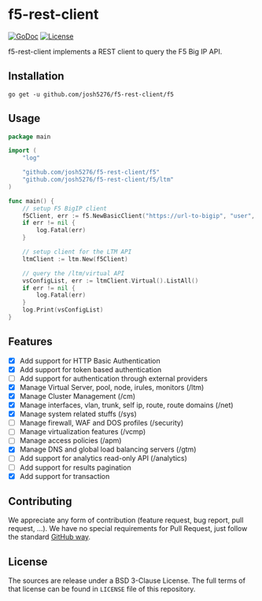 # f5-rest-client

[![GoDoc](https://godoc.org/github.com/josh5276/f5-rest-client/f5?status.png)](http://godoc.org/github.com/josh5276/f5-rest-client/f5)
[![License](https://img.shields.io/badge/license-BSD%203--Clause-yellow.svg?style=flat)](https://github.com/josh5276/f5-rest-client/blob/master/LICENSE)

f5-rest-client implements a REST client to query the F5 Big IP API.


## Installation

```
go get -u github.com/josh5276/f5-rest-client/f5
```


## Usage

```go
package main

import (
	"log"

	"github.com/josh5276/f5-rest-client/f5"
	"github.com/josh5276/f5-rest-client/f5/ltm"
)

func main() {
	// setup F5 BigIP client
	f5Client, err := f5.NewBasicClient("https://url-to-bigip", "user", "password")
	if err != nil {
		log.Fatal(err)
	}

	// setup client for the LTM API
	ltmClient := ltm.New(f5Client)

	// query the /ltm/virtual API
	vsConfigList, err := ltmClient.Virtual().ListAll()
	if err != nil {
		log.Fatal(err)
	}
	log.Print(vsConfigList)
}
```


## Features

- [x] Add support for HTTP Basic Authentication
- [x] Add support for token based authentication
- [ ] Add support for authentication through external providers
- [x] Manage Virtual Server, pool, node, irules, monitors (/ltm)
- [x] Manage Cluster Management (/cm)
- [x] Manage interfaces, vlan, trunk, self ip, route, route domains (/net)
- [x] Manage system related stuffs (/sys)
- [ ] Manage firewall, WAF and DOS profiles (/security)
- [ ] Manage virtualization features (/vcmp)
- [ ] Manage access policies (/apm)
- [x] Manage DNS and global load balancing servers (/gtm)
- [ ] Add support for analytics read-only API (/analytics)
- [ ] Add support for results pagination
- [x] Add support for transaction

## Contributing

We appreciate any form of contribution (feature request, bug report,
pull request, ...). We have no special requirements for Pull Request,
just follow the standard [GitHub way](https://help.github.com/articles/using-pull-requests/).


## License

The sources are release under a BSD 3-Clause License. The full terms of that
license can be found in `LICENSE` file of this repository.
